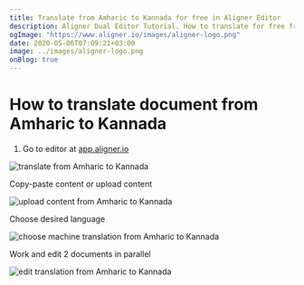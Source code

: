 ```yaml
---
title: Translate from Amharic to Kannada for free in Aligner Editor
description: Aligner Dual Editor Tutorial. How to translate for free from Amharic to Kannada. Aligner is multilingual document management platform. 
ogImage: "https://www.aligner.io/images/aligner-logo.png"
date: 2020-05-06T07:09:21+03:00
image: ../images/aligner-logo.png
onBlog: true
---
```


# How to translate document from Amharic to Kannada

1. Go to editor at [app.aligner.io](https://app.aligner.io "Aligner App web page")

![translate from Amharic to Kannada](../aligner-blank-editor.png "translate from Amharic to Kannada")

Copy-paste content or upload content

![upload content from Amharic to Kannada](../aligner-uploaded-document.png "upload content from Amharic to Kannada")

Choose desired language

![choose machine translation from Amharic to Kannada](../aligner-language-dropdown.png "choose machine translation from Amharic to Kannada")

Work and edit 2 documents in parallel

![edit translation from Amharic to Kannada](../aligner-double-sitded-editor.png "edit translation from Amharic to Kannada")

